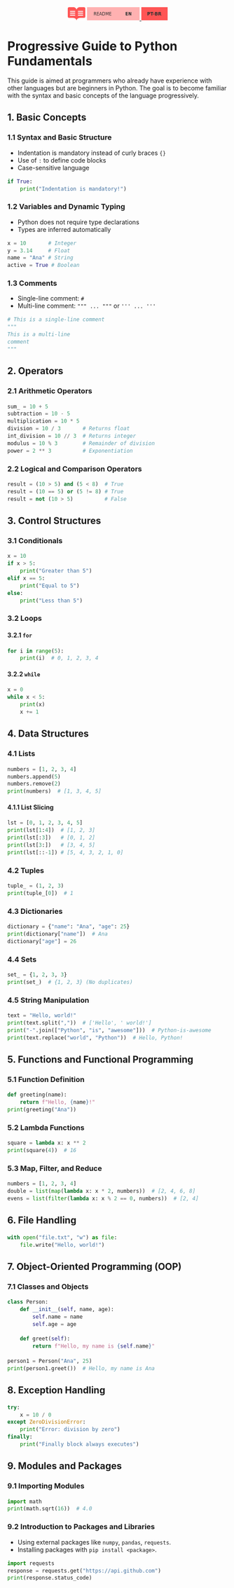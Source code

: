 <div align="center">
   <img height="30" width="40" src="https://github.com/hipolitorodrigues/assets-for-github/blob/985021e61af3982fd9f28be446b106b958f24696/images/01/img-readme-ico.svg">
   <a href="./README.md">
      <img height="30" width="120" src="https://github.com/hipolitorodrigues/assets-for-github/blob/985021e61af3982fd9f28be446b106b958f24696/images/01/img-readme-en.svg">
   </a>
   <a href="./README.pt-BR.md">
      <img height="30" width="60" src="https://github.com/hipolitorodrigues/assets-for-github/blob/985021e61af3982fd9f28be446b106b958f24696/images/01/img-readme-pt-br.svg">
   </a>
</div>

# Progressive Guide to Python Fundamentals

This guide is aimed at programmers who already have experience with other languages but are beginners in Python. The goal is to become familiar with the syntax and basic concepts of the language progressively.

## 1. Basic Concepts

### 1.1 Syntax and Basic Structure
- Indentation is mandatory instead of curly braces `{}`
- Use of `:` to define code blocks
- Case-sensitive language

```python
if True:
    print("Indentation is mandatory!")
```

### 1.2 Variables and Dynamic Typing
- Python does not require type declarations
- Types are inferred automatically

```python
x = 10       # Integer
y = 3.14     # Float
name = "Ana" # String
active = True # Boolean
```

### 1.3 Comments
- Single-line comment: `#`
- Multi-line comment: `""" ... """` or `''' ... '''`

```python
# This is a single-line comment
"""
This is a multi-line
comment
"""
```

## 2. Operators

### 2.1 Arithmetic Operators
```python
sum_ = 10 + 5
subtraction = 10 - 5
multiplication = 10 * 5
division = 10 / 3       # Returns float
int_division = 10 // 3  # Returns integer
modulus = 10 % 3        # Remainder of division
power = 2 ** 3          # Exponentiation
```

### 2.2 Logical and Comparison Operators
```python
result = (10 > 5) and (5 < 8)  # True
result = (10 == 5) or (5 != 8) # True
result = not (10 > 5)          # False
```

## 3. Control Structures

### 3.1 Conditionals
```python
x = 10
if x > 5:
    print("Greater than 5")
elif x == 5:
    print("Equal to 5")
else:
    print("Less than 5")
```

### 3.2 Loops
#### 3.2.1 `for`
```python
for i in range(5):
    print(i)  # 0, 1, 2, 3, 4
```

#### 3.2.2 `while`
```python
x = 0
while x < 5:
    print(x)
    x += 1
```

## 4. Data Structures

### 4.1 Lists
```python
numbers = [1, 2, 3, 4]
numbers.append(5)
numbers.remove(2)
print(numbers)  # [1, 3, 4, 5]
```

#### 4.1.1 List Slicing
```python
lst = [0, 1, 2, 3, 4, 5]
print(lst[1:4])  # [1, 2, 3]
print(lst[:3])   # [0, 1, 2]
print(lst[3:])   # [3, 4, 5]
print(lst[::-1]) # [5, 4, 3, 2, 1, 0]
```

### 4.2 Tuples
```python
tuple_ = (1, 2, 3)
print(tuple_[0])  # 1
```

### 4.3 Dictionaries
```python
dictionary = {"name": "Ana", "age": 25}
print(dictionary["name"])  # Ana
dictionary["age"] = 26
```

### 4.4 Sets
```python
set_ = {1, 2, 3, 3}
print(set_)  # {1, 2, 3} (No duplicates)
```

### 4.5 String Manipulation
```python
text = "Hello, world!"
print(text.split(","))  # ['Hello', ' world!']
print("-".join(["Python", "is", "awesome"]))  # Python-is-awesome
print(text.replace("world", "Python"))  # Hello, Python!
```

## 5. Functions and Functional Programming

### 5.1 Function Definition
```python
def greeting(name):
    return f"Hello, {name}!"
print(greeting("Ana"))
```

### 5.2 Lambda Functions
```python
square = lambda x: x ** 2
print(square(4))  # 16
```

### 5.3 Map, Filter, and Reduce
```python
numbers = [1, 2, 3, 4]
double = list(map(lambda x: x * 2, numbers))  # [2, 4, 6, 8]
evens = list(filter(lambda x: x % 2 == 0, numbers))  # [2, 4]
```

## 6. File Handling
```python
with open("file.txt", "w") as file:
    file.write("Hello, world!")
```

## 7. Object-Oriented Programming (OOP)

### 7.1 Classes and Objects
```python
class Person:
    def __init__(self, name, age):
        self.name = name
        self.age = age

    def greet(self):
        return f"Hello, my name is {self.name}"

person1 = Person("Ana", 25)
print(person1.greet())  # Hello, my name is Ana
```

## 8. Exception Handling
```python
try:
    x = 10 / 0
except ZeroDivisionError:
    print("Error: division by zero")
finally:
    print("Finally block always executes")
```

## 9. Modules and Packages

### 9.1 Importing Modules
```python
import math
print(math.sqrt(16))  # 4.0
```

### 9.2 Introduction to Packages and Libraries
- Using external packages like `numpy`, `pandas`, `requests`.
- Installing packages with `pip install <package>`.

```python
import requests
response = requests.get("https://api.github.com")
print(response.status_code)
```
